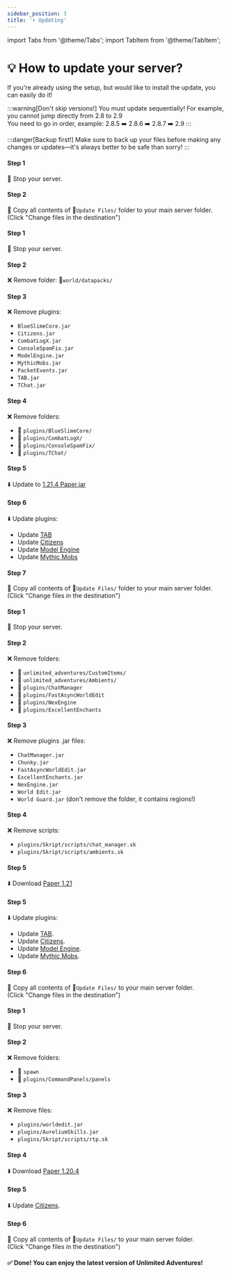 ```yaml
---
sidebar_position: 3
title: '⬇️ Updating'
---
```



import Tabs from '@theme/Tabs';
import TabItem from '@theme/TabItem';




# :bulb: **How to update your server?**

If you're already using the setup, but would like to install the update, you can easily do it!

:::warning[Don't skip versions!]
You must update sequentially! For example, you cannot jump directly from 2.8 to 2.9\
You need to go in order, example: 2.8.5 ➡️ 2.8.6 ➡️ 2.8.7 ➡️ 2.9
:::

:::danger[Backup first!]
Make sure to back up your files before making any changes or updates—it's always better to be safe than sorry!
:::




<Tabs>






  <TabItem value="Other versions" label="Other versions">

#### Step 1
:red_circle: Stop your server.

#### Step 2
💾 Copy all contents of 📁`Update Files/` folder to your main server folder.\
(Click "Change files in the destination")

  </TabItem>





  <TabItem value="2.9.1" label="Update 2.9.1">

#### Step 1
:red_circle: Stop your server.

#### Step 2
❌ Remove folder: 📁`world/datapacks/`

#### Step 3
❌ Remove plugins:
- `BlueSlimeCore.jar`
- `Citizens.jar`
- `CombatLogX.jar`
- `ConsoleSpamFix.jar`
- `ModelEngine.jar`
- `MythicMobs.jar`
- `PacketEvents.jar`
- `TAB.jar`
- `TChat.jar`

#### Step 4
❌ Remove folders:
- 📁 `plugins/BlueSlimeCore/`
- 📁 `plugins/CombatLogX/`
- 📁 `plugins/ConsoleSpamFix/`
- 📁 `plugins/TChat/`

#### Step 5
⬇️ Update to [1.21.4 Paper.jar](https://api.papermc.io/v2/projects/paper/versions/1.21.4/builds/227/downloads/paper-1.21.4-227.jar)

#### Step 6
⬇️ Update plugins:
- Update [TAB](https://github.com/NEZNAMY/TAB/releases/download/5.2.0/TAB.v5.2.0.jar)
- Update [Citizens](https://ci.citizensnpcs.co/view/Citizens/job/Citizens2/3727/artifact/dist/target/Citizens-2.0.37-b3727.jar)
- Update [Model Engine](https://mythiccraft.io/downloads/modelengine4/free/ModelEngine-4.0.8.jar)
- Update [Mythic Mobs](https://mythiccraft.io/downloads/mythicmobs/free/MythicMobs-5.8.2.jar)


#### Step 7
💾 Copy all contents of 📁`Update Files/` folder to your main server folder.\
(Click "Change files in the destination")

  </TabItem>









  <TabItem value="2.8" label="Update 2.8">

#### Step 1
:red_circle: Stop your server.

#### Step 2
❌ Remove folders:
- 📁 `unlimited_adventures/CustomItems/`
- 📁 `unlimited_adventures/Ambients/`
- 📁 `plugins/ChatManager`
- 📁 `plugins/FastAsyncWorldEdit`
- 📁 `plugins/NexEngine`
- 📁 `plugins/ExcellentEnchants`

#### Step 3
❌ Remove plugins .jar files:
- `ChatManager.jar`
- `Chunky.jar`
- `FastAsyncWorldEdit.jar`
- `ExcellentEnchants.jar` 
- `NexEngine.jar`
- `World Edit.jar`
- `World Guard.jar` (don't remove the folder, it contains regions!)


#### Step 4
❌ Remove scripts:
- `plugins/Skript/scripts/chat_manager.sk`
- `plugins/Skript/scripts/ambients.sk`

#### Step 5
⬇️ Download [Paper 1.21](https://api.papermc.io/v2/projects/paper/versions/1.21/builds/130/downloads/paper-1.21-130.jar)

#### Step 5
⬇️ Update plugins:
- Update [TAB](https://github.com/NEZNAMY/TAB/releases/download/4.1.8/TAB.v4.1.8.jar).
- Update [Citizens](https://ci.citizensnpcs.co/job/Citizens2/3580/artifact/dist/target/Citizens-2.0.35-b3580.jar).
- Update [Model Engine](https://mythiccraft.io/index.php?pages/official-modelengine4-download/&download=free&f=4.0.7).
- Update [Mythic Mobs](https://www.mythiccraft.io/downloads/mythicmobs/free/MythicMobs-5.7.2.jar).


#### Step 6
💾 Copy all contents of 📁`Update Files/` to your main server folder.\
(Click "Change files in the destination")



  </TabItem>








  <TabItem value="2.6.1" label="Update 2.6.1">

#### Step 1
:red_circle: Stop your server.

#### Step 2
❌ Remove folders:
- 📁 `spawn`
- 📁 `plugins/CommandPanels/panels`

#### Step 3
❌ Remove files:
- `plugins/worldedit.jar`
- `plugins/AureliumSkills.jar` 
- `plugins/Skript/scripts/rtp.sk`

#### Step 4
⬇️ Download [Paper 1.20.4](https://api.papermc.io/v2/projects/paper/versions/1.20.4/builds/485/downloads/paper-1.20.4-485.jar)

#### Step 5
⬇️ Update [Citizens](https://ci.citizensnpcs.co/job/citizens2/3373/artifact/dist/target/Citizens-2.0.33-b3373.jar).


#### Step 6
💾 Copy all contents of 📁`Update Files/` to your main server folder.\
(Click "Change files in the destination")


  </TabItem>

</Tabs>

#### :white_check_mark: Done! You can enjoy the latest version of Unlimited Adventures!

